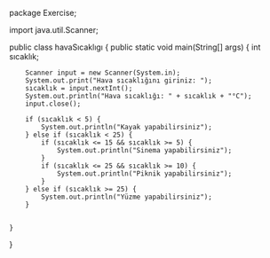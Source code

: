 package Exercise;

import java.util.Scanner;

public class havaSıcaklıgı {
    public static void main(String[] args) {
        int sıcaklık;

        Scanner input = new Scanner(System.in);
        System.out.print("Hava sıcaklığını giriniz: ");
        sıcaklık = input.nextInt();
        System.out.println("Hava sıcaklığı: " + sıcaklık + "°C");
        input.close();

        if (sıcaklık < 5) {
            System.out.println("Kayak yapabilirsiniz");
        } else if (sıcaklık < 25) {
            if (sıcaklık <= 15 && sıcaklık >= 5) {
                System.out.println("Sinema yapabilirsiniz");
            }
            if (sıcaklık <= 25 && sıcaklık >= 10) {
                System.out.println("Piknik yapabilirsiniz");
            }
        } else if (sıcaklık >= 25) {
            System.out.println("Yüzme yapabilirsiniz");
        }


    }
}
